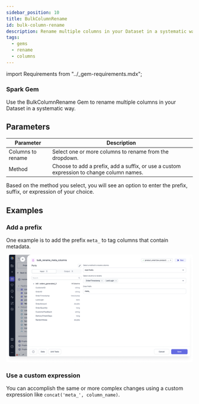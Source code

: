 ```yaml
---
sidebar_position: 10
title: BulkColumnRename
id: bulk-column-rename
description: Rename multiple columns in your Dataset in a systematic way.
tags:
  - gems
  - rename
  - columns
---
```


import Requirements from "../\_gem-requirements.mdx";

<h3><span class="badge">Spark Gem</span></h3>

<Requirements packagename="ProphecySparkBasicPython"
  packageversion="0.2.11"
  scalalib="7.1.97"
  pythonlib="1.8.19"
  packageversion122="Not Supported"
  packageversion143="Not Supported"
  packageversion154="Not Supported"
/>

Use the BulkColumnRename Gem to rename multiple columns in your Dataset in a systematic way.

## Parameters

| Parameter         | Description                                                                              |
| ----------------- | ---------------------------------------------------------------------------------------- |
| Columns to rename | Select one or more columns to rename from the dropdown.                                  |
| Method            | Choose to add a prefix, add a suffix, or use a custom expression to change column names. |

Based on the method you select, you will see an option to enter the prefix, suffix, or expression of your choice.

## Examples

### Add a prefix

One example is to add the prefix `meta_` to tag columns that contain metadata.

![Add prefix to multiple columns](./img/bulk-add-prefix.png)

### Use a custom expression

You can accomplish the same or more complex changes using a custom expression like `concat('meta_', column_name)`.
